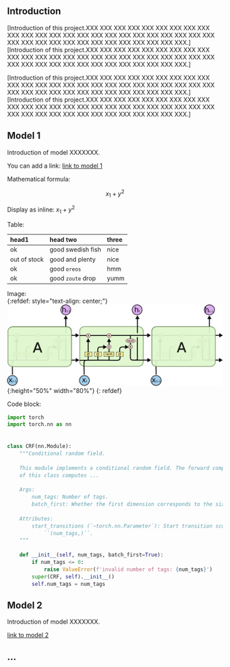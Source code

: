 <!-- ---
logo: assets/images/uottawa_hor_wg9.png
--- -->


<head>
    <script async src="https://cdn.mathjax.org/mathjax/latest/MathJax.js?config=TeX-AMS-MML_HTMLorMML" type="text/javascript"></script>
    <script type="text/x-mathjax-config">
        MathJax.Hub.Config({
            tex2jax: {
            skipTags: ['script', 'noscript', 'style', 'textarea', 'pre'],
            inlineMath: [['$','$']]
            }
        });
    </script>
</head>

      



## Introduction
[Introduction of this project.XXX XXX XXX XXX XXX XXX XXX XXX XXX XXX XXX XXX XXX XXX XXX XXX XXX XXX XXX XXX XXX XXX XXX XXX XXX XXX XXX XXX XXX XXX XXX XXX XXX XXX XXX XXX XXX.]  
[Introduction of this project.XXX XXX XXX XXX XXX XXX XXX XXX XXX XXX XXX XXX XXX XXX XXX XXX XXX XXX XXX XXX XXX XXX XXX XXX XXX XXX XXX XXX XXX XXX XXX XXX XXX XXX XXX XXX XXX.]


[Introduction of this project.XXX XXX XXX XXX XXX XXX XXX XXX XXX XXX XXX XXX XXX XXX XXX XXX XXX XXX XXX XXX XXX XXX XXX XXX XXX XXX XXX XXX XXX XXX XXX XXX XXX XXX XXX XXX XXX.]  
[Introduction of this project.XXX XXX XXX XXX XXX XXX XXX XXX XXX XXX XXX XXX XXX XXX XXX XXX XXX XXX XXX XXX XXX XXX XXX XXX XXX XXX XXX XXX XXX XXX XXX XXX XXX XXX XXX XXX XXX.]  


## Model 1
Introduction of model XXXXXXX.

You can add a link: [link to model 1]()


Mathematical formula:

$$
x_1 + y^2
$$

Display as inline: $x_1 + y^2$

Table:

| head1        | head two          | three |
|:-------------|:------------------|:------|
| ok           | good swedish fish | nice  |
| out of stock | good and plenty   | nice  |
| ok           | good `oreos`      | hmm   |
| ok           | good `zoute` drop | yumm  |

Image:  
{:refdef: style="text-align: center;"}
![image demo](images/image_demo.png){:height="50%" width="80%"}
{: refdef}

Code block:
```python
import torch
import torch.nn as nn


class CRF(nn.Module):
    """Conditional random field.

    This module implements a conditional random field. The forward computation
    of this class computes ...
    
    Args:
        num_tags: Number of tags.
        batch_first: Whether the first dimension corresponds to the size of a minibatch.
    
    Attributes:
        start_transitions (`~torch.nn.Parameter`): Start transition score tensor of size
            ``(num_tags,)``.
    """
    
    def __init__(self, num_tags, batch_first=True):
        if num_tags <= 0:
            raise ValueError(f'invalid number of tags: {num_tags}')
        super(CRF, self).__init__()
        self.num_tags = num_tags
```

## Model 2
Introduction of model XXXXXXX.

[link to model 2]()

## ...